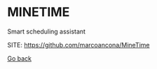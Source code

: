 # MINETIME
 
 Smart scheduling assistant
 
 SITE: https://github.com/marcoancona/MineTime

 [Go back](https://portable-linux-apps.github.io/apps.html)

